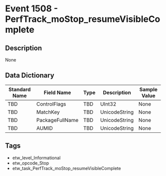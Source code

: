 # Event 1508 - PerfTrack_moStop_resumeVisibleComplete

## Description
None

## Data Dictionary
|Standard Name|Field Name|Type|Description|Sample Value|
|---|---|---|---|---|
|TBD|ControlFlags|TBD|UInt32|None|None|
|TBD|MatchKey|TBD|UnicodeString|None|None|
|TBD|PackageFullName|TBD|UnicodeString|None|None|
|TBD|AUMID|TBD|UnicodeString|None|None|

## Tags
* etw_level_Informational
* etw_opcode_Stop
* etw_task_PerfTrack_moStop_resumeVisibleComplete